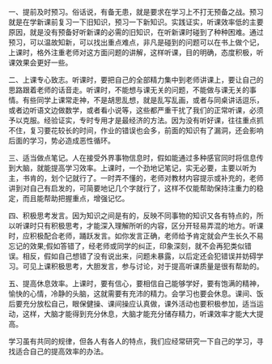 一、提前及时预习。俗话说，有备无患，就是要求在学习上不打无预备之战。预习就是在学新课前复习一下旧知识，预习一下新知识。实践证实，听课效率低的主要原因，就是没有预备好听新课的必需的旧知识，在听新课时碰到了种种困难。通过预习，可以温故知新，可以找出重点难点，非凡是碰到的问题可以在书上做个记，上课时，格外注重老师对这方面问题的讲解，这样听课，目的明确，态度积极，听课效果会更好一些。

二、上课专心致志。听课时，要把自己的全部精力集中到老师讲课上，要让自己的思路跟着老师的话音走。听课时，不能想与课无关的问题，不能做与课无关的事情。有些同学上课常走神，不是胡思乱想，就是乱写乱画，或者与同桌讲话逗乐，或者边听语文边做数学，或者看小说等，这些都严重干扰了我们的正常听课，必须予以克服。经验证实，专时专用才是最经济的方法。因为没有听好课，往往重点抓不住，复习要花较长的时间，作业的错误也会多，前面的知识有了漏洞，还会影响后面的学习，势必造成恶性循环。

三、适当做点笔记。人在接受外界事物信息时，假如能通过多种感官同时将信息传到大脑，就能提高学习效率。上课时，一个劲地记笔记，实无必要，主要以听为主，书肯的，划个记就行了。一时弄不懂的，老师对教材内容提示或补充的，老师讲到对自己有启发的，可简要地记几个字就行了，这样不仅能帮助保持注重力的稳定，而且能帮助把握重点，增强记忆。

四、积极思考发言。因为知识之间是有的，反映不同事物的知识又各有特点的，所以听课时只有积极思考，才能深入理解所听的内容，区分开轻易弄混的地方。听课时，应积极配合老师，踊跃发言。如你发言正确，老师给予肯定就会产生长久不易忘记的效果;假如答错了，经老师或同学的纠正，印象深刻，就不会再犯类似错误。相反，假如自己想错了没有说出来，问题未暴露，以后定还会犯错误并妨碍学习。可见上课积极思考，大胆发言，参与讨论，对于提高听课质量是很有帮助的。

五、提高休息效率。上课时，要有信心，要相信自己能够学好，要有饱满的精神，愉快的心情，冷静的头脑，这就需要有充沛的精力。会学习也要会休息。课间、饭后要充分放松自己，眼保健操、课间操应认真做，课外活动也要积极参加，适当运动，这样，大脑才能得到充分休息，大脑才能充分储存精力，听课效率才能大大提高。

学习虽有共同的规律，但各人有各人的特点，我们应经常研究一下自己的学习，寻找适合自己的提高效率的办法。 
